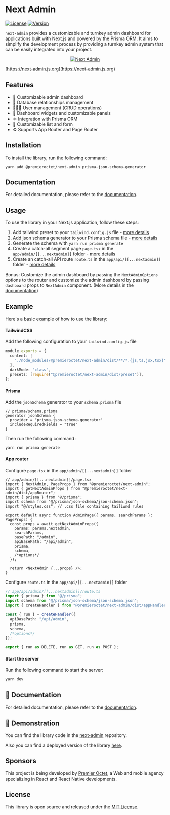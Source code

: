 # Next Admin

[![License](https://img.shields.io/badge/License-MIT-green.svg)](https://opensource.org/licenses/MIT)
[![Version](https://img.shields.io/npm/v/@premieroctet/next-admin/latest)](https://www.npmjs.com/package/@premieroctet/next-admin)

`next-admin` provides a customizable and turnkey admin dashboard for applications built with Next.js and powered by the Prisma ORM. It aims to simplify the development process by providing a turnkey admin system that can be easily integrated into your project.

<div align="center" style="display:flex;flex-direction:column;">
  <a href="https://next-admin.js.org">
    <img src="https://next-admin.js.org/screenshot.png" alt="Next Admin" />
  </a>
</div>

[https://next-admin.js.org](https://next-admin.js.org)

## Features

- 💅 Customizable admin dashboard
- 💽 Database relationships management
- 👩🏻‍💻 User management (CRUD operations)
- 🎨 Dashboard widgets and customizable panels
- ⚛️ Integration with Prisma ORM
- 👔 Customizable list and form
- ⚙️ Supports App Router and Page Router

## Installation

To install the library, run the following command:

```shell copy
yarn add @premieroctet/next-admin prisma-json-schema-generator
```

## Documentation

For detailed documentation, please refer to the [documentation](https://next-admin-docs.vercel.app/).

## Usage

To use the library in your Next.js application, follow these steps:

1. Add tailwind preset to your `tailwind.config.js` file - [more details](http://next-admin-docs.vercel.app/docs/getting-started#tailwindcss)
2. Add json schema generator to your Prisma schema file - [more details](http://next-admin-docs.vercel.app/docs/getting-started#prisma)
3. Generate the schema with `yarn run prisma generate`
4. Create a catch-all segment page `page.tsx` in the `app/admin/[[...nextadmin]]` folder - [more details](http://next-admin-docs.vercel.app/docs/getting-started#page-nextadmin)
5. Create an catch-all API route `route.ts` in the `app/api/[[...nextadmin]]` folder - [more details](http://next-admin-docs.vercel.app/docs/getting-started#api-route-nextadmin)

Bonus: Customize the admin dashboard by passing the `NextAdminOptions` options to the router and customize the admin dashboard by passing `dashboard` props to `NextAdmin` component. (More details in the [documentation](http://next-admin-docs.vercel.app/docs/getting-started#next-admin-options---optional))

## Example

Here's a basic example of how to use the library:

#### TailwindCSS

Add the following configuration to your `tailwind.config.js` file

```typescript copy
module.exports = {
  content: [
    "./node_modules/@premieroctet/next-admin/dist/**/*.{js,ts,jsx,tsx}",
  ],
  darkMode: "class",
  presets: [require("@premieroctet/next-admin/dist/preset")],
};
```

#### Prisma

Add the `jsonSchema` generator to your `schema.prisma` file

```prisma copy
// prisma/schema.prisma
generator jsonSchema {
  provider = "prisma-json-schema-generator"
  includeRequiredFields = "true"
}
```

Then run the following command :

```bash copy
yarn run prisma generate
```

#### App router

Configure `page.tsx` in the `app/admin/[[...nextadmin]]` folder

```tsx copy
// app/admin/[[...nextadmin]]/page.tsx
import { NextAdmin, PageProps } from "@premieroctet/next-admin";
import { getNextAdminProps } from "@premieroctet/next-admin/dist/appRouter";
import { prisma } from "@/prisma";
import schema from "@/prisma/json-schema/json-schema.json";
import "@/styles.css"; // .css file containing tailiwnd rules

export default async function AdminPage({ params, searchParams }: PageProps) {
  const props = await getNextAdminProps({
    params: params.nextadmin,
    searchParams,
    basePath: "/admin",
    apiBasePath: "/api/admin",
    prisma,
    schema,
    /*options*/
  });

  return <NextAdmin {...props} />;
}
```

Configure `route.ts` in the `app/api/[[...nextadmin]]` folder

```ts copy
// app/api/admin/[[...nextadmin]]/route.ts
import { prisma } from "@/prisma";
import schema from "@/prisma/json-schema/json-schema.json";
import { createHandler } from "@premieroctet/next-admin/dist/appHandler";

const { run } = createHandler({
  apiBasePath: "/api/admin",
  prisma,
  schema,
  /*options*/
});

export { run as DELETE, run as GET, run as POST };
```

#### Start the server

Run the following command to start the server:

```bash copy
yarn dev
```

## 📄 Documentation

For detailed documentation, please refer to the [documentation](https://next-admin-docs.vercel.app/).

## 🚀 Demonstration

You can find the library code in the [next-admin](https://github.com/premieroctet/next-admin) repository.

Also you can find a deployed version of the library [here](https://next-admin-po.vercel.app/).

## Sponsors

This project is being developed by [Premier Octet](https://www.premieroctet.com), a Web and mobile agency specializing in React and React Native developments.

## License

This library is open source and released under the [MIT License](https://opensource.org/licenses/MIT).
